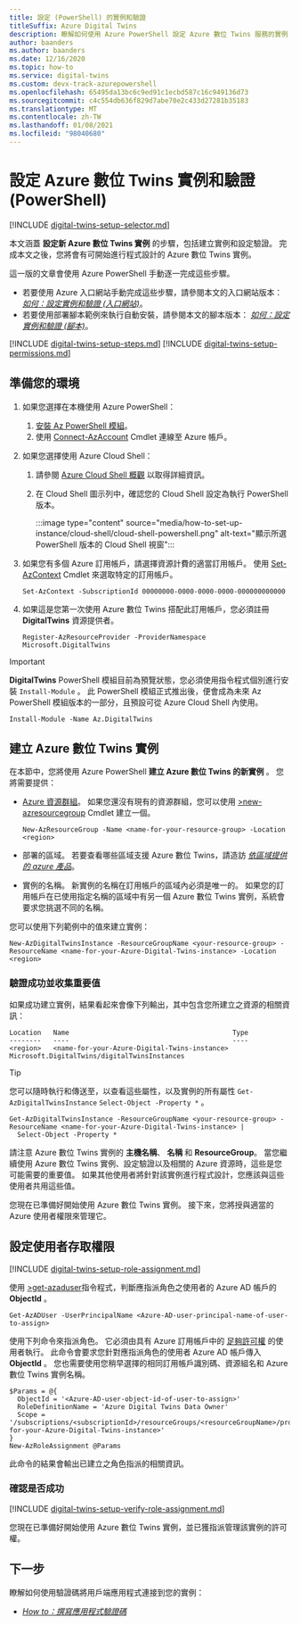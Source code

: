 ```yaml
---
title: 設定 (PowerShell) 的實例和驗證
titleSuffix: Azure Digital Twins
description: 瞭解如何使用 Azure PowerShell 設定 Azure 數位 Twins 服務的實例
author: baanders
ms.author: baanders
ms.date: 12/16/2020
ms.topic: how-to
ms.service: digital-twins
ms.custom: devx-track-azurepowershell
ms.openlocfilehash: 65495da13bc6c9ed91c1ecbd587c16c949136d73
ms.sourcegitcommit: c4c554db636f829d7abe70e2c433d27281b35183
ms.translationtype: MT
ms.contentlocale: zh-TW
ms.lasthandoff: 01/08/2021
ms.locfileid: "98040680"
---
```

# <a name="set-up-an-azure-digital-twins-instance-and-authentication-powershell"></a>設定 Azure 數位 Twins 實例和驗證 (PowerShell) 

[!INCLUDE [digital-twins-setup-selector.md](../../includes/digital-twins-setup-selector.md)]

本文涵蓋 **設定新 Azure 數位 Twins 實例** 的步驟，包括建立實例和設定驗證。 完成本文之後，您將會有可開始進行程式設計的 Azure 數位 Twins 實例。

這一版的文章會使用 Azure PowerShell 手動逐一完成這些步驟。

* 若要使用 Azure 入口網站手動完成這些步驟，請參閱本文的入口網站版本： [*如何：設定實例和驗證 (入口網站)*](how-to-set-up-instance-portal.md)。
* 若要使用部署腳本範例來執行自動安裝，請參閱本文的腳本版本： [*如何：設定實例和驗證 (腳本)*](how-to-set-up-instance-scripted.md)。

[!INCLUDE [digital-twins-setup-steps.md](../../includes/digital-twins-setup-steps.md)]
[!INCLUDE [digital-twins-setup-permissions.md](../../includes/digital-twins-setup-permissions.md)]

## <a name="prepare-your-environment"></a>準備您的環境

1. 如果您選擇在本機使用 Azure PowerShell：
   1. [安裝 Az PowerShell 模組](/powershell/azure/install-az-ps)。
   1. 使用 [Connect-AzAccount](/powershell/module/az.accounts/connect-azaccount) Cmdlet 連線至 Azure 帳戶。
1. 如果您選擇使用 Azure Cloud Shell：
   1. 請參閱 [Azure Cloud Shell 概觀](../cloud-shell/overview.md) 以取得詳細資訊。
   1. 在 Cloud Shell 圖示列中，確認您的 Cloud Shell 設定為執行 PowerShell 版本。

      :::image type="content" source="media/how-to-set-up-instance/cloud-shell/cloud-shell-powershell.png" alt-text="顯示所選 PowerShell 版本的 Cloud Shell 視窗":::

1. 如果您有多個 Azure 訂用帳戶，請選擇資源計費的適當訂用帳戶。 使用 [Set-AzContext](/powershell/module/az.accounts/set-azcontext) Cmdlet 來選取特定的訂用帳戶。

   ```azurepowershell-interactive
   Set-AzContext -SubscriptionId 00000000-0000-0000-0000-000000000000
   ```

1. 如果這是您第一次使用 Azure 數位 Twins 搭配此訂用帳戶，您必須註冊 **DigitalTwins** 資源提供者。

   ```azurepowershell-interactive
   Register-AzResourceProvider -ProviderNamespace Microsoft.DigitalTwins
   ```

> [!IMPORTANT]
> **DigitalTwins** PowerShell 模組目前為預覽狀態，您必須使用指令程式個別進行安裝 `Install-Module` 。 此 PowerShell 模組正式推出後，便會成為未來 Az PowerShell 模組版本的一部分，且預設可從 Azure Cloud Shell 內使用。

```azurepowershell-interactive
Install-Module -Name Az.DigitalTwins
```

## <a name="create-the-azure-digital-twins-instance"></a>建立 Azure 數位 Twins 實例

在本節中，您將使用 Azure PowerShell **建立 Azure 數位 Twins 的新實例** 。
您將需要提供：

* [Azure 資源群組](../azure-resource-manager/management/overview.md)。 如果您還沒有現有的資源群組，您可以使用 [>new-azresourcegroup](/powershell/module/az.resources/new-azresourcegroup) Cmdlet 建立一個。

  ```azurepowershell-interactive
  New-AzResourceGroup -Name <name-for-your-resource-group> -Location <region>
  ```

* 部署的區域。 若要查看哪些區域支援 Azure 數位 Twins，請造訪 [*依區域提供的 azure 產品*](https://azure.microsoft.com/global-infrastructure/services/?products=digital-twins)。
* 實例的名稱。 新實例的名稱在訂用帳戶的區域內必須是唯一的。 如果您的訂用帳戶在已使用指定名稱的區域中有另一個 Azure 數位 Twins 實例，系統會要求您挑選不同的名稱。

您可以使用下列範例中的值來建立實例：

```azurepowershell-interactive
New-AzDigitalTwinsInstance -ResourceGroupName <your-resource-group> -ResourceName <name-for-your-Azure-Digital-Twins-instance> -Location <region>
```

### <a name="verify-success-and-collect-important-values"></a>驗證成功並收集重要值

如果成功建立實例，結果看起來會像下列輸出，其中包含您所建立之資源的相關資訊：

```Output
Location   Name                                         Type
--------   ----                                         ----
<region>   <name-for-your-Azure-Digital-Twins-instance> Microsoft.DigitalTwins/digitalTwinsInstances
```

> [!TIP]
> 您可以隨時執行和傳送至，以查看這些屬性，以及實例的所有屬性 `Get-AzDigitalTwinsInstance` `Select-Object -Property *` 。

```azurepowershell-interactive
Get-AzDigitalTwinsInstance -ResourceGroupName <your-resource-group> -ResourceName <name-for-your-Azure-Digital-Twins-instance> |
  Select-Object -Property *
```

請注意 Azure 數位 Twins 實例的 **主機名稱**、 **名稱** 和 **ResourceGroup**。 當您繼續使用 Azure 數位 Twins 實例、設定驗證以及相關的 Azure 資源時，這些是您可能需要的重要值。 如果其他使用者將針對該實例進行程式設計，您應該與這些使用者共用這些值。

您現在已準備好開始使用 Azure 數位 Twins 實例。 接下來，您將授與適當的 Azure 使用者權限來管理它。

## <a name="set-up-user-access-permissions"></a>設定使用者存取權限

[!INCLUDE [digital-twins-setup-role-assignment.md](../../includes/digital-twins-setup-role-assignment.md)]

使用 [>get-azaduser](/powershell/module/az.resources/get-azaduser)指令程式，判斷應指派角色之使用者的 Azure AD 帳戶的 **ObjectId** 。

```azurepowershell-interactive
Get-AzADUser -UserPrincipalName <Azure-AD-user-principal-name-of-user-to-assign>
```

使用下列命令來指派角色。 它必須由具有 Azure 訂用帳戶中的 [足夠許可權](#prerequisites-permission-requirements) 的使用者執行。 此命令會要求您針對應指派角色的使用者 Azure AD 帳戶傳入 **ObjectId** 。 您也需要使用您稍早選擇的相同訂用帳戶識別碼、資源組名和 Azure 數位 Twins 實例名稱。

```azurepowershell-interactive
$Params = @{
  ObjectId = '<Azure-AD-user-object-id-of-user-to-assign>'
  RoleDefinitionName = 'Azure Digital Twins Data Owner'
  Scope = '/subscriptions/<subscriptionId>/resourceGroups/<resourceGroupName>/providers/Microsoft.DigitalTwins/digitalTwinsInstances/<name-for-your-Azure-Digital-Twins-instance>'
}
New-AzRoleAssignment @Params
```

此命令的結果會輸出已建立之角色指派的相關資訊。

### <a name="verify-success"></a>確認是否成功

[!INCLUDE [digital-twins-setup-verify-role-assignment.md](../../includes/digital-twins-setup-verify-role-assignment.md)]

您現在已準備好開始使用 Azure 數位 Twins 實例，並已獲指派管理該實例的許可權。

## <a name="next-steps"></a>下一步

瞭解如何使用驗證碼將用戶端應用程式連接到您的實例：
* [*How to：撰寫應用程式驗證碼*](how-to-authenticate-client.md)
